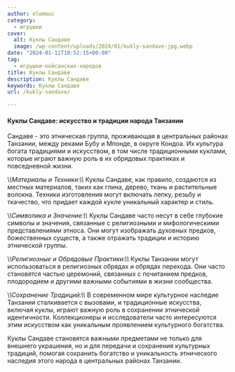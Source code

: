 ```yaml
---
author: olomouc
category:
  - игрушки
cover:
  alt: Куклы Сандаве
  image: /wp-content/uploads/2024/01/kukly-sandave-jpg.webp
date: "2024-01-11T10:52:15+00:00"
tag:
  - игрушки-койсанских-народов
title: Куклы Сандаве
description: Куклы Сандаве
keywords: Куклы Сандаве
url: /kukly-sandave/

---
```

#### Куклы Сандаве: искусство и традиции народа Танзании

Сандаве \- это этническая группа, проживающая в центральных районах Танзании, между реками Бубу и Мпонде, в округе Кондоа. Их культура богата традициями и искусством, в том числе традиционными куклами, которые играют важную роль в их обрядовых практиках и повседневной жизни.

\\*\\*Материалы и Техники:\\*\\* Куклы Сандаве, как правило, создаются из местных материалов, таких как глина, дерево, ткань и растительные волокна. Техники изготовления могут включать лепку, резьбу и ткачество, что придает каждой кукле уникальный характер и стиль.

\\*\\*Символика и Значение:\\*\\* Куклы Сандаве часто несут в себе глубокие символы и значения, связанные с религиозными и мифологическими представлениями этноса. Они могут изображать духовных предков, божественных существ, а также отражать традиции и историю этнической группы.

\\*\\*Религиозные и Обрядовые Практики:\\*\\* Куклы Танзании могут использоваться в религиозных обрядах и обрядах перехода. Они часто становятся частью церемоний, связанных с почитанием предков, плодородием и другими важными событиями в жизни сообщества.

\\*\\*Сохранение Традиций:\\*\\* В современном мире культурное наследие Танзании сталкивается с вызовами, и традиционные искусства, включая куклы, играют важную роль в сохранении этнической идентичности. Коллекционеры и исследователи часто интересуются этим искусством как уникальным проявлением культурного богатства.

Куклы Сандаве становятся важными предметами не только для внешнего украшения, но и для передачи и сохранения культурных традиций, помогая сохранить богатство и уникальность этнического наследия этого народа в центральных районах Танзании.

